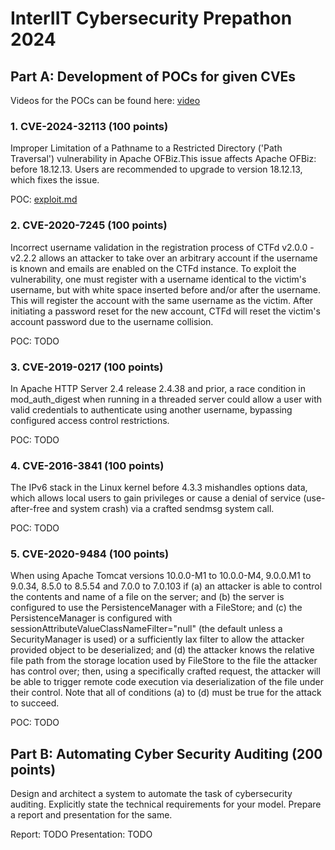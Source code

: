 # InterIIT Cybersecurity Prepathon 2024

## Part A: Development of POCs for given CVEs

Videos for the POCs can be found here: [video](https://iitbhuacin-my.sharepoint.com/:f:/g/personal/sagnik_mandal_mst23_iitbhu_ac_in/Ei3ukgBD7pFOnksAKsq8cPYBTp0D7CjItgQPnVN9ytPFpw?e=8SxWNM)

### 1. CVE-2024-32113 (100 points)

Improper Limitation of a Pathname to a Restricted Directory ('Path Traversal') vulnerability in Apache OFBiz.This issue affects Apache OFBiz: before 18.12.13. Users are recommended to upgrade to version 18.12.13, which fixes the issue.

POC: [exploit.md](CVE-2024-32113/POC/exploit.md)

### 2. CVE-2020-7245 (100 points)

Incorrect username validation in the registration process of CTFd v2.0.0 - v2.2.2 allows an attacker to take over an arbitrary account if the username is known and emails are enabled on the CTFd instance. To exploit the vulnerability, one must register with a username identical to the victim's username, but with white space inserted before and/or after the username. This will register the account with the same username as the victim. After initiating a password reset for the new account, CTFd will reset the victim's account password due to the username collision.

POC: TODO

### 3. CVE-2019-0217 (100 points)

In Apache HTTP Server 2.4 release 2.4.38 and prior, a race condition in mod_auth_digest when running in a threaded server could allow a user with valid credentials to authenticate using another username, bypassing configured access control restrictions.

POC: TODO

### 4. CVE-2016-3841 (100 points)

The IPv6 stack in the Linux kernel before 4.3.3 mishandles options data, which allows local users to gain privileges or cause a denial of service (use-after-free and system crash) via a crafted sendmsg system call.

POC: TODO

### 5. CVE-2020-9484 (100 points)

When using Apache Tomcat versions 10.0.0-M1 to 10.0.0-M4, 9.0.0.M1 to 9.0.34, 8.5.0 to 8.5.54 and 7.0.0 to 7.0.103 if (a) an attacker is able to control the contents and name of a file on the server; and (b) the server is configured to use the PersistenceManager with a FileStore; and (c) the PersistenceManager is configured with sessionAttributeValueClassNameFilter="null" (the default unless a SecurityManager is used) or a sufficiently lax filter to allow the attacker provided object to be deserialized; and (d) the attacker knows the relative file path from the storage location used by FileStore to the file the attacker has control over; then, using a specifically crafted request, the attacker will be able to trigger remote code execution via deserialization of the file under their control. Note that all of conditions (a) to (d) must be true for the attack to succeed.

POC: TODO

## Part B: Automating Cyber Security Auditing (200 points)

Design and architect a system to automate the task of cybersecurity auditing. Explicitly state the technical requirements for your model. Prepare a report and presentation for the same.

Report: TODO
Presentation: TODO
